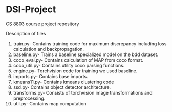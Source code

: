 # DSI-Project
CS 8803 course project repository

Description of files
1. train.py- Contains training code for maximum discrepancy including loss calculation and backpropagation.
2. baseline.py- Trains a baseline specialized model on the bdd dataset.
3. coco_eval.py- Contains calculation of MAP from coco format.
4. coco_util.py- Contains utility coco parsing functions.
5. engine.py- Torchvision code for training we used baseline.
6. imports.py- Contains base imports.
7. kmeans11.py- Contains kmeans clustering code
8. ssd.py- Contains object detector architecture.
9. transforms.py- Consists of torchvision image transformations and preprocessing.
10. util.py- Contains map computation
